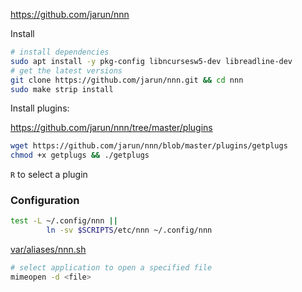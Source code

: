
<https://github.com/jarun/nnn>

Install

```bash
# install dependencies
sudo apt install -y pkg-config libncursesw5-dev libreadline-dev
# get the latest versions
git clone https://github.com/jarun/nnn.git && cd nnn
sudo make strip install
```

Install plugins:

<https://github.com/jarun/nnn/tree/master/plugins>

```bash
wget https://github.com/jarun/nnn/blob/master/plugins/getplugs
chmod +x getplugs && ./getplugs
```

`R` to select a plugin

### Configuration

```bash
test -L ~/.config/nnn ||
        ln -sv $SCRIPTS/etc/nnn ~/.config/nnn
```

[var/aliases/nnn.sh](../../var/aliases/nnn.sh)

```bash
# select application to open a specified file
mimeopen -d <file>
```
